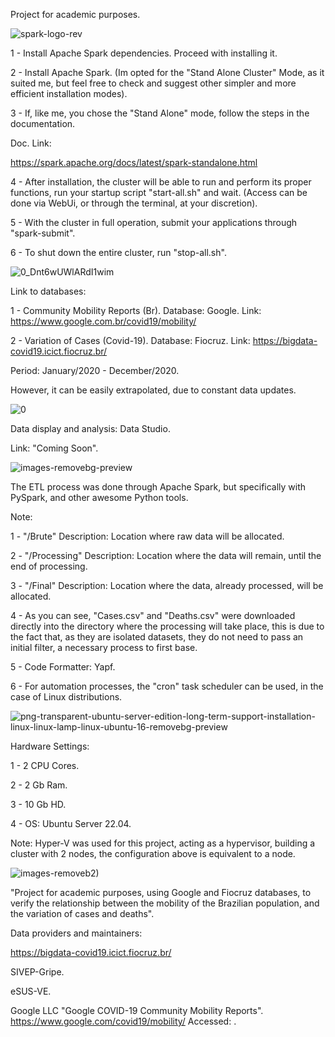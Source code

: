 

Project for academic purposes.


![spark-logo-rev](https://user-images.githubusercontent.com/76137086/174940667-b6b5f635-71a4-434d-8e1b-e9c8e83acee0.svg)


1 - Install Apache Spark dependencies.
Proceed with installing it.

2 - Install Apache Spark. (Im opted for the "Stand Alone Cluster" Mode, as it suited me, but feel free to check and suggest other simpler and more efficient installation modes).

3 - If, like me, you chose the "Stand Alone" mode, follow the steps in the documentation.

Doc. Link:

https://spark.apache.org/docs/latest/spark-standalone.html

4 - After installation, the cluster will be able to run and perform its proper functions, run your startup script "start-all.sh" and wait. (Access can be done via WebUi, or through the terminal, at your discretion).

5 - With the cluster in full operation, submit your applications through "spark-submit".

6 - To shut down the entire cluster, run "stop-all.sh".


![0_Dnt6wUWlARdI1wim](https://user-images.githubusercontent.com/76137086/174943043-f9a2b98b-a2eb-41db-a167-9db342350dda.png)


Link to databases:

1 - Community Mobility Reports (Br).
Database: Google.
Link: https://www.google.com.br/covid19/mobility/
 
2 - Variation of Cases (Covid-19).
Database: Fiocruz.
Link: https://bigdata-covid19.icict.fiocruz.br/

Period: January/2020 - December/2020.

However, it can be easily extrapolated, due to constant data updates.


![0](https://user-images.githubusercontent.com/76137086/174943501-d5fd7b9d-31a0-41ba-bad4-cc47fb9299a4.png)


Data display and analysis: Data Studio.

Link: "Coming Soon".


 ![images-removebg-preview](https://user-images.githubusercontent.com/76137086/174942117-e71f2707-54ac-4c9d-996d-7fddb1b1f1c4.png)


The ETL process was done through Apache Spark, but specifically with PySpark, and other awesome Python tools.

Note:

1 - "/Brute"
Description: Location where raw data will be allocated.

2 - "/Processing"
Description: Location where the data will remain, until the end of processing.

3 - "/Final"
Description: Location where the data, already processed, will be allocated.

4 -  As you can see, "Cases.csv" and "Deaths.csv" were downloaded directly into the directory where the processing will take place, this is due to the fact that, as they are isolated datasets, they do not need to pass an initial filter, a necessary process to first base.

5 -  Code Formatter: Yapf.

6 -  For automation processes, the "cron" task scheduler can be used, in the case of Linux distributions.


![png-transparent-ubuntu-server-edition-long-term-support-installation-linux-linux-lamp-linux-ubuntu-16-removebg-preview](https://user-images.githubusercontent.com/76137086/175204618-59d2eb0b-4973-403e-9549-2956eaeaa177.png)


Hardware Settings:

1 - 2 CPU Cores.

2 - 2 Gb Ram.

3 - 10 Gb HD.

4 - OS: Ubuntu Server 22.04.

Note: Hyper-V was used for this project, acting as a hypervisor, building a cluster with 2 nodes, the configuration above is equivalent to a node.


![images-removeb2)](https://user-images.githubusercontent.com/76137086/174941919-db3bd0a0-cc4b-44d1-8f09-66e1b1d0b325.png)


"Project for academic purposes, using Google and Fiocruz databases, to verify the relationship between the mobility of the Brazilian population, and the variation of cases and deaths".

Data providers and maintainers:

https://bigdata-covid19.icict.fiocruz.br/

SIVEP-Gripe.

eSUS-VE.

Google LLC "Google COVID-19 Community Mobility Reports".
https://www.google.com/covid19/mobility/ Accessed: <date>.